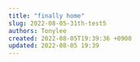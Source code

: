 ```yaml
---
title: "finally home"
slug: 2022-08-05-31th-test5
authors: Tonylee
created: 2022-08-05T19:39:36 +0900
updated: 2022-08-05 19:39
---
```


## 


